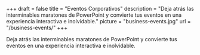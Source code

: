 +++
draft 			= false
title 			= "Eventos Corporativos"
description		= "Deja atrás las interminables maratones de PowerPoint y convierte tus eventos en una experiencia interactiva e inolvidable."
picture			= "business-events.jpg"
url 				= "/business-events/"
+++

Deja atrás las interminables maratones de PowerPoint y convierte tus eventos en una experiencia interactiva e inolvidable.